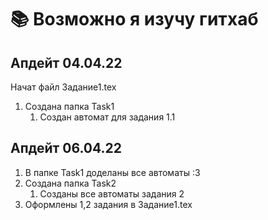 # 📚  Возможно я изучу гитхаб

## Апдейт 04.04.22
Начат файл Задание1.tex
1. Создана папка Task1
    1. Создан автомат для задания 1.1

## Апдейт 06.04.22
1. В папке Task1 доделаны все автоматы :3
2. Создана папка Task2
    1. Созданы все автоматы задания 2
3. Оформлены 1,2 задания в Задание1.tex
